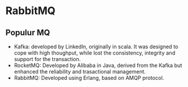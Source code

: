 # RabbitMQ

## Populur MQ

* Kafka: developed by LinkedIn, originally in scala. It was designed to cope with high thoughput, while lost the consistency, integrity and support for the transaction.
* RocketMQ: Developed by Alibaba in Java, derived from the Kafka but enhanced the reliability and trasactional management.
* RabbitMQ: Developed using Erlang, based on AMQP protocol.
